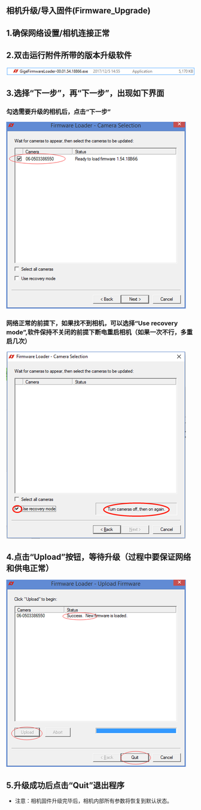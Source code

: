 相机升级/导入固件(Firmware_Upgrade)
---

## 1.确保网络设置/相机连接正常

## 2.双击运行附件所带的版本升级软件
![GitHub](fw1.png "GitHub,Social Coding")

## 3.选择“下一步”，再“下一步”，出现如下界面

### 勾选需要升级的相机后，点击“下一步”
![GitHub](fw2.png "GitHub,Social Coding")

### 网络正常的前提下，如果找不到相机，可以选择“Use recovery mode”,软件保持不关闭的前提下断电重启相机（如果一次不行，多重启几次）
![GitHub](fw4.png "GitHub,Social Coding")

## 4.点击“Upload”按钮，等待升级（过程中要保证网络和供电正常）
![GitHub](fw3.png "GitHub,Social Coding")

## 5.升级成功后点击“Quit”退出程序

* 注意：相机固件升级完毕后，相机内部所有参数将恢复到默认状态。
